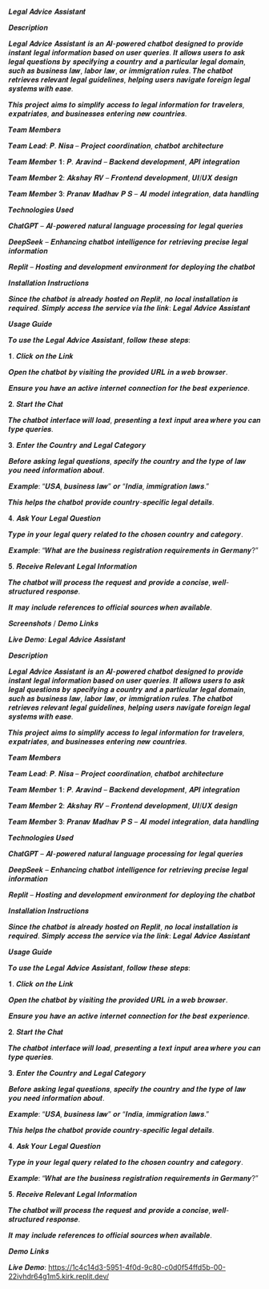 𝑳𝒆𝒈𝒂𝒍 𝑨𝒅𝒗𝒊𝒄𝒆 𝑨𝒔𝒔𝒊𝒔𝒕𝒂𝒏𝒕

𝑫𝒆𝒔𝒄𝒓𝒊𝒑𝒕𝒊𝒐𝒏

𝑳𝒆𝒈𝒂𝒍 𝑨𝒅𝒗𝒊𝒄𝒆 𝑨𝒔𝒔𝒊𝒔𝒕𝒂𝒏𝒕 𝒊𝒔 𝒂𝒏 𝑨𝑰-𝒑𝒐𝒘𝒆𝒓𝒆𝒅 𝒄𝒉𝒂𝒕𝒃𝒐𝒕 𝒅𝒆𝒔𝒊𝒈𝒏𝒆𝒅 𝒕𝒐 𝒑𝒓𝒐𝒗𝒊𝒅𝒆 𝒊𝒏𝒔𝒕𝒂𝒏𝒕 𝒍𝒆𝒈𝒂𝒍 𝒊𝒏𝒇𝒐𝒓𝒎𝒂𝒕𝒊𝒐𝒏 𝒃𝒂𝒔𝒆𝒅 𝒐𝒏 𝒖𝒔𝒆𝒓 𝒒𝒖𝒆𝒓𝒊𝒆𝒔. 𝑰𝒕 𝒂𝒍𝒍𝒐𝒘𝒔 𝒖𝒔𝒆𝒓𝒔 𝒕𝒐 𝒂𝒔𝒌 𝒍𝒆𝒈𝒂𝒍 𝒒𝒖𝒆𝒔𝒕𝒊𝒐𝒏𝒔 𝒃𝒚 𝒔𝒑𝒆𝒄𝒊𝒇𝒚𝒊𝒏𝒈 𝒂 𝒄𝒐𝒖𝒏𝒕𝒓𝒚 𝒂𝒏𝒅 𝒂 𝒑𝒂𝒓𝒕𝒊𝒄𝒖𝒍𝒂𝒓 𝒍𝒆𝒈𝒂𝒍 𝒅𝒐𝒎𝒂𝒊𝒏, 𝒔𝒖𝒄𝒉 𝒂𝒔 𝒃𝒖𝒔𝒊𝒏𝒆𝒔𝒔 𝒍𝒂𝒘, 𝒍𝒂𝒃𝒐𝒓 𝒍𝒂𝒘, 𝒐𝒓 𝒊𝒎𝒎𝒊𝒈𝒓𝒂𝒕𝒊𝒐𝒏 𝒓𝒖𝒍𝒆𝒔. 𝑻𝒉𝒆 𝒄𝒉𝒂𝒕𝒃𝒐𝒕 𝒓𝒆𝒕𝒓𝒊𝒆𝒗𝒆𝒔 𝒓𝒆𝒍𝒆𝒗𝒂𝒏𝒕 𝒍𝒆𝒈𝒂𝒍 𝒈𝒖𝒊𝒅𝒆𝒍𝒊𝒏𝒆𝒔, 𝒉𝒆𝒍𝒑𝒊𝒏𝒈 𝒖𝒔𝒆𝒓𝒔 𝒏𝒂𝒗𝒊𝒈𝒂𝒕𝒆 𝒇𝒐𝒓𝒆𝒊𝒈𝒏 𝒍𝒆𝒈𝒂𝒍 𝒔𝒚𝒔𝒕𝒆𝒎𝒔 𝒘𝒊𝒕𝒉 𝒆𝒂𝒔𝒆.

𝑻𝒉𝒊𝒔 𝒑𝒓𝒐𝒋𝒆𝒄𝒕 𝒂𝒊𝒎𝒔 𝒕𝒐 𝒔𝒊𝒎𝒑𝒍𝒊𝒇𝒚 𝒂𝒄𝒄𝒆𝒔𝒔 𝒕𝒐 𝒍𝒆𝒈𝒂𝒍 𝒊𝒏𝒇𝒐𝒓𝒎𝒂𝒕𝒊𝒐𝒏 𝒇𝒐𝒓 𝒕𝒓𝒂𝒗𝒆𝒍𝒆𝒓𝒔, 𝒆𝒙𝒑𝒂𝒕𝒓𝒊𝒂𝒕𝒆𝒔, 𝒂𝒏𝒅 𝒃𝒖𝒔𝒊𝒏𝒆𝒔𝒔𝒆𝒔 𝒆𝒏𝒕𝒆𝒓𝒊𝒏𝒈 𝒏𝒆𝒘 𝒄𝒐𝒖𝒏𝒕𝒓𝒊𝒆𝒔.

𝑻𝒆𝒂𝒎 𝑴𝒆𝒎𝒃𝒆𝒓𝒔

𝑻𝒆𝒂𝒎 𝑳𝒆𝒂𝒅: 𝑷. 𝑵𝒊𝒔𝒂 – 𝑷𝒓𝒐𝒋𝒆𝒄𝒕 𝒄𝒐𝒐𝒓𝒅𝒊𝒏𝒂𝒕𝒊𝒐𝒏, 𝒄𝒉𝒂𝒕𝒃𝒐𝒕 𝒂𝒓𝒄𝒉𝒊𝒕𝒆𝒄𝒕𝒖𝒓𝒆

𝑻𝒆𝒂𝒎 𝑴𝒆𝒎𝒃𝒆𝒓 𝟏: 𝑷. 𝑨𝒓𝒂𝒗𝒊𝒏𝒅 – 𝑩𝒂𝒄𝒌𝒆𝒏𝒅 𝒅𝒆𝒗𝒆𝒍𝒐𝒑𝒎𝒆𝒏𝒕, 𝑨𝑷𝑰 𝒊𝒏𝒕𝒆𝒈𝒓𝒂𝒕𝒊𝒐𝒏

𝑻𝒆𝒂𝒎 𝑴𝒆𝒎𝒃𝒆𝒓 𝟐: 𝑨𝒌𝒔𝒉𝒂𝒚 𝑹𝑽 – 𝑭𝒓𝒐𝒏𝒕𝒆𝒏𝒅 𝒅𝒆𝒗𝒆𝒍𝒐𝒑𝒎𝒆𝒏𝒕, 𝑼𝑰/𝑼𝑿 𝒅𝒆𝒔𝒊𝒈𝒏

𝑻𝒆𝒂𝒎 𝑴𝒆𝒎𝒃𝒆𝒓 𝟑: 𝑷𝒓𝒂𝒏𝒂𝒗 𝑴𝒂𝒅𝒉𝒂𝒗 𝑷 𝑺 – 𝑨𝑰 𝒎𝒐𝒅𝒆𝒍 𝒊𝒏𝒕𝒆𝒈𝒓𝒂𝒕𝒊𝒐𝒏, 𝒅𝒂𝒕𝒂 𝒉𝒂𝒏𝒅𝒍𝒊𝒏𝒈


𝑻𝒆𝒄𝒉𝒏𝒐𝒍𝒐𝒈𝒊𝒆𝒔 𝑼𝒔𝒆𝒅

𝑪𝒉𝒂𝒕𝑮𝑷𝑻 – 𝑨𝑰-𝒑𝒐𝒘𝒆𝒓𝒆𝒅 𝒏𝒂𝒕𝒖𝒓𝒂𝒍 𝒍𝒂𝒏𝒈𝒖𝒂𝒈𝒆 𝒑𝒓𝒐𝒄𝒆𝒔𝒔𝒊𝒏𝒈 𝒇𝒐𝒓 𝒍𝒆𝒈𝒂𝒍 𝒒𝒖𝒆𝒓𝒊𝒆𝒔

𝑫𝒆𝒆𝒑𝑺𝒆𝒆𝒌 – 𝑬𝒏𝒉𝒂𝒏𝒄𝒊𝒏𝒈 𝒄𝒉𝒂𝒕𝒃𝒐𝒕 𝒊𝒏𝒕𝒆𝒍𝒍𝒊𝒈𝒆𝒏𝒄𝒆 𝒇𝒐𝒓 𝒓𝒆𝒕𝒓𝒊𝒆𝒗𝒊𝒏𝒈 𝒑𝒓𝒆𝒄𝒊𝒔𝒆 𝒍𝒆𝒈𝒂𝒍 𝒊𝒏𝒇𝒐𝒓𝒎𝒂𝒕𝒊𝒐𝒏

𝑹𝒆𝒑𝒍𝒊𝒕 – 𝑯𝒐𝒔𝒕𝒊𝒏𝒈 𝒂𝒏𝒅 𝒅𝒆𝒗𝒆𝒍𝒐𝒑𝒎𝒆𝒏𝒕 𝒆𝒏𝒗𝒊𝒓𝒐𝒏𝒎𝒆𝒏𝒕 𝒇𝒐𝒓 𝒅𝒆𝒑𝒍𝒐𝒚𝒊𝒏𝒈 𝒕𝒉𝒆 𝒄𝒉𝒂𝒕𝒃𝒐𝒕


𝑰𝒏𝒔𝒕𝒂𝒍𝒍𝒂𝒕𝒊𝒐𝒏 𝑰𝒏𝒔𝒕𝒓𝒖𝒄𝒕𝒊𝒐𝒏𝒔

𝑺𝒊𝒏𝒄𝒆 𝒕𝒉𝒆 𝒄𝒉𝒂𝒕𝒃𝒐𝒕 𝒊𝒔 𝒂𝒍𝒓𝒆𝒂𝒅𝒚 𝒉𝒐𝒔𝒕𝒆𝒅 𝒐𝒏 𝑹𝒆𝒑𝒍𝒊𝒕, 𝒏𝒐 𝒍𝒐𝒄𝒂𝒍 𝒊𝒏𝒔𝒕𝒂𝒍𝒍𝒂𝒕𝒊𝒐𝒏 𝒊𝒔 𝒓𝒆𝒒𝒖𝒊𝒓𝒆𝒅. 𝑺𝒊𝒎𝒑𝒍𝒚 𝒂𝒄𝒄𝒆𝒔𝒔 𝒕𝒉𝒆 𝒔𝒆𝒓𝒗𝒊𝒄𝒆 𝒗𝒊𝒂 𝒕𝒉𝒆 𝒍𝒊𝒏𝒌:
𝑳𝒆𝒈𝒂𝒍 𝑨𝒅𝒗𝒊𝒄𝒆 𝑨𝒔𝒔𝒊𝒔𝒕𝒂𝒏𝒕

𝑼𝒔𝒂𝒈𝒆 𝑮𝒖𝒊𝒅𝒆

𝑻𝒐 𝒖𝒔𝒆 𝒕𝒉𝒆 𝑳𝒆𝒈𝒂𝒍 𝑨𝒅𝒗𝒊𝒄𝒆 𝑨𝒔𝒔𝒊𝒔𝒕𝒂𝒏𝒕, 𝒇𝒐𝒍𝒍𝒐𝒘 𝒕𝒉𝒆𝒔𝒆 𝒔𝒕𝒆𝒑𝒔:

𝟏. 𝑪𝒍𝒊𝒄𝒌 𝒐𝒏 𝒕𝒉𝒆 𝑳𝒊𝒏𝒌

𝑶𝒑𝒆𝒏 𝒕𝒉𝒆 𝒄𝒉𝒂𝒕𝒃𝒐𝒕 𝒃𝒚 𝒗𝒊𝒔𝒊𝒕𝒊𝒏𝒈 𝒕𝒉𝒆 𝒑𝒓𝒐𝒗𝒊𝒅𝒆𝒅 𝑼𝑹𝑳 𝒊𝒏 𝒂 𝒘𝒆𝒃 𝒃𝒓𝒐𝒘𝒔𝒆𝒓.

𝑬𝒏𝒔𝒖𝒓𝒆 𝒚𝒐𝒖 𝒉𝒂𝒗𝒆 𝒂𝒏 𝒂𝒄𝒕𝒊𝒗𝒆 𝒊𝒏𝒕𝒆𝒓𝒏𝒆𝒕 𝒄𝒐𝒏𝒏𝒆𝒄𝒕𝒊𝒐𝒏 𝒇𝒐𝒓 𝒕𝒉𝒆 𝒃𝒆𝒔𝒕 𝒆𝒙𝒑𝒆𝒓𝒊𝒆𝒏𝒄𝒆.



𝟐. 𝑺𝒕𝒂𝒓𝒕 𝒕𝒉𝒆 𝑪𝒉𝒂𝒕

𝑻𝒉𝒆 𝒄𝒉𝒂𝒕𝒃𝒐𝒕 𝒊𝒏𝒕𝒆𝒓𝒇𝒂𝒄𝒆 𝒘𝒊𝒍𝒍 𝒍𝒐𝒂𝒅, 𝒑𝒓𝒆𝒔𝒆𝒏𝒕𝒊𝒏𝒈 𝒂 𝒕𝒆𝒙𝒕 𝒊𝒏𝒑𝒖𝒕 𝒂𝒓𝒆𝒂 𝒘𝒉𝒆𝒓𝒆 𝒚𝒐𝒖 𝒄𝒂𝒏 𝒕𝒚𝒑𝒆 𝒒𝒖𝒆𝒓𝒊𝒆𝒔.



𝟑. 𝑬𝒏𝒕𝒆𝒓 𝒕𝒉𝒆 𝑪𝒐𝒖𝒏𝒕𝒓𝒚 𝒂𝒏𝒅 𝑳𝒆𝒈𝒂𝒍 𝑪𝒂𝒕𝒆𝒈𝒐𝒓𝒚

𝑩𝒆𝒇𝒐𝒓𝒆 𝒂𝒔𝒌𝒊𝒏𝒈 𝒍𝒆𝒈𝒂𝒍 𝒒𝒖𝒆𝒔𝒕𝒊𝒐𝒏𝒔, 𝒔𝒑𝒆𝒄𝒊𝒇𝒚 𝒕𝒉𝒆 𝒄𝒐𝒖𝒏𝒕𝒓𝒚 𝒂𝒏𝒅 𝒕𝒉𝒆 𝒕𝒚𝒑𝒆 𝒐𝒇 𝒍𝒂𝒘 𝒚𝒐𝒖 𝒏𝒆𝒆𝒅 𝒊𝒏𝒇𝒐𝒓𝒎𝒂𝒕𝒊𝒐𝒏 𝒂𝒃𝒐𝒖𝒕.

𝑬𝒙𝒂𝒎𝒑𝒍𝒆: “𝑼𝑺𝑨, 𝒃𝒖𝒔𝒊𝒏𝒆𝒔𝒔 𝒍𝒂𝒘” 𝒐𝒓 “𝑰𝒏𝒅𝒊𝒂, 𝒊𝒎𝒎𝒊𝒈𝒓𝒂𝒕𝒊𝒐𝒏 𝒍𝒂𝒘𝒔.”

𝑻𝒉𝒊𝒔 𝒉𝒆𝒍𝒑𝒔 𝒕𝒉𝒆 𝒄𝒉𝒂𝒕𝒃𝒐𝒕 𝒑𝒓𝒐𝒗𝒊𝒅𝒆 𝒄𝒐𝒖𝒏𝒕𝒓𝒚-𝒔𝒑𝒆𝒄𝒊𝒇𝒊𝒄 𝒍𝒆𝒈𝒂𝒍 𝒅𝒆𝒕𝒂𝒊𝒍𝒔.



𝟒. 𝑨𝒔𝒌 𝒀𝒐𝒖𝒓 𝑳𝒆𝒈𝒂𝒍 𝑸𝒖𝒆𝒔𝒕𝒊𝒐𝒏

𝑻𝒚𝒑𝒆 𝒊𝒏 𝒚𝒐𝒖𝒓 𝒍𝒆𝒈𝒂𝒍 𝒒𝒖𝒆𝒓𝒚 𝒓𝒆𝒍𝒂𝒕𝒆𝒅 𝒕𝒐 𝒕𝒉𝒆 𝒄𝒉𝒐𝒔𝒆𝒏 𝒄𝒐𝒖𝒏𝒕𝒓𝒚 𝒂𝒏𝒅 𝒄𝒂𝒕𝒆𝒈𝒐𝒓𝒚.

𝑬𝒙𝒂𝒎𝒑𝒍𝒆: “𝑾𝒉𝒂𝒕 𝒂𝒓𝒆 𝒕𝒉𝒆 𝒃𝒖𝒔𝒊𝒏𝒆𝒔𝒔 𝒓𝒆𝒈𝒊𝒔𝒕𝒓𝒂𝒕𝒊𝒐𝒏 𝒓𝒆𝒒𝒖𝒊𝒓𝒆𝒎𝒆𝒏𝒕𝒔 𝒊𝒏 𝑮𝒆𝒓𝒎𝒂𝒏𝒚?”



𝟓. 𝑹𝒆𝒄𝒆𝒊𝒗𝒆 𝑹𝒆𝒍𝒆𝒗𝒂𝒏𝒕 𝑳𝒆𝒈𝒂𝒍 𝑰𝒏𝒇𝒐𝒓𝒎𝒂𝒕𝒊𝒐𝒏

𝑻𝒉𝒆 𝒄𝒉𝒂𝒕𝒃𝒐𝒕 𝒘𝒊𝒍𝒍 𝒑𝒓𝒐𝒄𝒆𝒔𝒔 𝒕𝒉𝒆 𝒓𝒆𝒒𝒖𝒆𝒔𝒕 𝒂𝒏𝒅 𝒑𝒓𝒐𝒗𝒊𝒅𝒆 𝒂 𝒄𝒐𝒏𝒄𝒊𝒔𝒆, 𝒘𝒆𝒍𝒍-𝒔𝒕𝒓𝒖𝒄𝒕𝒖𝒓𝒆𝒅 𝒓𝒆𝒔𝒑𝒐𝒏𝒔𝒆.

𝑰𝒕 𝒎𝒂𝒚 𝒊𝒏𝒄𝒍𝒖𝒅𝒆 𝒓𝒆𝒇𝒆𝒓𝒆𝒏𝒄𝒆𝒔 𝒕𝒐 𝒐𝒇𝒇𝒊𝒄𝒊𝒂𝒍 𝒔𝒐𝒖𝒓𝒄𝒆𝒔 𝒘𝒉𝒆𝒏 𝒂𝒗𝒂𝒊𝒍𝒂𝒃𝒍𝒆.




𝑺𝒄𝒓𝒆𝒆𝒏𝒔𝒉𝒐𝒕𝒔 / 𝑫𝒆𝒎𝒐 𝑳𝒊𝒏𝒌𝒔

𝑳𝒊𝒗𝒆 𝑫𝒆𝒎𝒐:
𝑳𝒆𝒈𝒂𝒍 𝑨𝒅𝒗𝒊𝒄𝒆 𝑨𝒔𝒔𝒊𝒔𝒕𝒂𝒏𝒕

𝑫𝒆𝒔𝒄𝒓𝒊𝒑𝒕𝒊𝒐𝒏

𝑳𝒆𝒈𝒂𝒍 𝑨𝒅𝒗𝒊𝒄𝒆 𝑨𝒔𝒔𝒊𝒔𝒕𝒂𝒏𝒕 𝒊𝒔 𝒂𝒏 𝑨𝑰-𝒑𝒐𝒘𝒆𝒓𝒆𝒅 𝒄𝒉𝒂𝒕𝒃𝒐𝒕 𝒅𝒆𝒔𝒊𝒈𝒏𝒆𝒅 𝒕𝒐 𝒑𝒓𝒐𝒗𝒊𝒅𝒆 𝒊𝒏𝒔𝒕𝒂𝒏𝒕 𝒍𝒆𝒈𝒂𝒍 𝒊𝒏𝒇𝒐𝒓𝒎𝒂𝒕𝒊𝒐𝒏 𝒃𝒂𝒔𝒆𝒅 𝒐𝒏 𝒖𝒔𝒆𝒓 𝒒𝒖𝒆𝒓𝒊𝒆𝒔. 𝑰𝒕 𝒂𝒍𝒍𝒐𝒘𝒔 𝒖𝒔𝒆𝒓𝒔 𝒕𝒐 𝒂𝒔𝒌 𝒍𝒆𝒈𝒂𝒍 𝒒𝒖𝒆𝒔𝒕𝒊𝒐𝒏𝒔 𝒃𝒚 𝒔𝒑𝒆𝒄𝒊𝒇𝒚𝒊𝒏𝒈 𝒂 𝒄𝒐𝒖𝒏𝒕𝒓𝒚 𝒂𝒏𝒅 𝒂 𝒑𝒂𝒓𝒕𝒊𝒄𝒖𝒍𝒂𝒓 𝒍𝒆𝒈𝒂𝒍 𝒅𝒐𝒎𝒂𝒊𝒏, 𝒔𝒖𝒄𝒉 𝒂𝒔 𝒃𝒖𝒔𝒊𝒏𝒆𝒔𝒔 𝒍𝒂𝒘, 𝒍𝒂𝒃𝒐𝒓 𝒍𝒂𝒘, 𝒐𝒓 𝒊𝒎𝒎𝒊𝒈𝒓𝒂𝒕𝒊𝒐𝒏 𝒓𝒖𝒍𝒆𝒔. 𝑻𝒉𝒆 𝒄𝒉𝒂𝒕𝒃𝒐𝒕 𝒓𝒆𝒕𝒓𝒊𝒆𝒗𝒆𝒔 𝒓𝒆𝒍𝒆𝒗𝒂𝒏𝒕 𝒍𝒆𝒈𝒂𝒍 𝒈𝒖𝒊𝒅𝒆𝒍𝒊𝒏𝒆𝒔, 𝒉𝒆𝒍𝒑𝒊𝒏𝒈 𝒖𝒔𝒆𝒓𝒔 𝒏𝒂𝒗𝒊𝒈𝒂𝒕𝒆 𝒇𝒐𝒓𝒆𝒊𝒈𝒏 𝒍𝒆𝒈𝒂𝒍 𝒔𝒚𝒔𝒕𝒆𝒎𝒔 𝒘𝒊𝒕𝒉 𝒆𝒂𝒔𝒆.

𝑻𝒉𝒊𝒔 𝒑𝒓𝒐𝒋𝒆𝒄𝒕 𝒂𝒊𝒎𝒔 𝒕𝒐 𝒔𝒊𝒎𝒑𝒍𝒊𝒇𝒚 𝒂𝒄𝒄𝒆𝒔𝒔 𝒕𝒐 𝒍𝒆𝒈𝒂𝒍 𝒊𝒏𝒇𝒐𝒓𝒎𝒂𝒕𝒊𝒐𝒏 𝒇𝒐𝒓 𝒕𝒓𝒂𝒗𝒆𝒍𝒆𝒓𝒔, 𝒆𝒙𝒑𝒂𝒕𝒓𝒊𝒂𝒕𝒆𝒔, 𝒂𝒏𝒅 𝒃𝒖𝒔𝒊𝒏𝒆𝒔𝒔𝒆𝒔 𝒆𝒏𝒕𝒆𝒓𝒊𝒏𝒈 𝒏𝒆𝒘 𝒄𝒐𝒖𝒏𝒕𝒓𝒊𝒆𝒔.

𝑻𝒆𝒂𝒎 𝑴𝒆𝒎𝒃𝒆𝒓𝒔

𝑻𝒆𝒂𝒎 𝑳𝒆𝒂𝒅: 𝑷. 𝑵𝒊𝒔𝒂 – 𝑷𝒓𝒐𝒋𝒆𝒄𝒕 𝒄𝒐𝒐𝒓𝒅𝒊𝒏𝒂𝒕𝒊𝒐𝒏, 𝒄𝒉𝒂𝒕𝒃𝒐𝒕 𝒂𝒓𝒄𝒉𝒊𝒕𝒆𝒄𝒕𝒖𝒓𝒆

𝑻𝒆𝒂𝒎 𝑴𝒆𝒎𝒃𝒆𝒓 𝟏: 𝑷. 𝑨𝒓𝒂𝒗𝒊𝒏𝒅 – 𝑩𝒂𝒄𝒌𝒆𝒏𝒅 𝒅𝒆𝒗𝒆𝒍𝒐𝒑𝒎𝒆𝒏𝒕, 𝑨𝑷𝑰 𝒊𝒏𝒕𝒆𝒈𝒓𝒂𝒕𝒊𝒐𝒏

𝑻𝒆𝒂𝒎 𝑴𝒆𝒎𝒃𝒆𝒓 𝟐: 𝑨𝒌𝒔𝒉𝒂𝒚 𝑹𝑽 – 𝑭𝒓𝒐𝒏𝒕𝒆𝒏𝒅 𝒅𝒆𝒗𝒆𝒍𝒐𝒑𝒎𝒆𝒏𝒕, 𝑼𝑰/𝑼𝑿 𝒅𝒆𝒔𝒊𝒈𝒏

𝑻𝒆𝒂𝒎 𝑴𝒆𝒎𝒃𝒆𝒓 𝟑: 𝑷𝒓𝒂𝒏𝒂𝒗 𝑴𝒂𝒅𝒉𝒂𝒗 𝑷 𝑺 – 𝑨𝑰 𝒎𝒐𝒅𝒆𝒍 𝒊𝒏𝒕𝒆𝒈𝒓𝒂𝒕𝒊𝒐𝒏, 𝒅𝒂𝒕𝒂 𝒉𝒂𝒏𝒅𝒍𝒊𝒏𝒈


𝑻𝒆𝒄𝒉𝒏𝒐𝒍𝒐𝒈𝒊𝒆𝒔 𝑼𝒔𝒆𝒅

𝑪𝒉𝒂𝒕𝑮𝑷𝑻 – 𝑨𝑰-𝒑𝒐𝒘𝒆𝒓𝒆𝒅 𝒏𝒂𝒕𝒖𝒓𝒂𝒍 𝒍𝒂𝒏𝒈𝒖𝒂𝒈𝒆 𝒑𝒓𝒐𝒄𝒆𝒔𝒔𝒊𝒏𝒈 𝒇𝒐𝒓 𝒍𝒆𝒈𝒂𝒍 𝒒𝒖𝒆𝒓𝒊𝒆𝒔

𝑫𝒆𝒆𝒑𝑺𝒆𝒆𝒌 – 𝑬𝒏𝒉𝒂𝒏𝒄𝒊𝒏𝒈 𝒄𝒉𝒂𝒕𝒃𝒐𝒕 𝒊𝒏𝒕𝒆𝒍𝒍𝒊𝒈𝒆𝒏𝒄𝒆 𝒇𝒐𝒓 𝒓𝒆𝒕𝒓𝒊𝒆𝒗𝒊𝒏𝒈 𝒑𝒓𝒆𝒄𝒊𝒔𝒆 𝒍𝒆𝒈𝒂𝒍 𝒊𝒏𝒇𝒐𝒓𝒎𝒂𝒕𝒊𝒐𝒏

𝑹𝒆𝒑𝒍𝒊𝒕 – 𝑯𝒐𝒔𝒕𝒊𝒏𝒈 𝒂𝒏𝒅 𝒅𝒆𝒗𝒆𝒍𝒐𝒑𝒎𝒆𝒏𝒕 𝒆𝒏𝒗𝒊𝒓𝒐𝒏𝒎𝒆𝒏𝒕 𝒇𝒐𝒓 𝒅𝒆𝒑𝒍𝒐𝒚𝒊𝒏𝒈 𝒕𝒉𝒆 𝒄𝒉𝒂𝒕𝒃𝒐𝒕


𝑰𝒏𝒔𝒕𝒂𝒍𝒍𝒂𝒕𝒊𝒐𝒏 𝑰𝒏𝒔𝒕𝒓𝒖𝒄𝒕𝒊𝒐𝒏𝒔

𝑺𝒊𝒏𝒄𝒆 𝒕𝒉𝒆 𝒄𝒉𝒂𝒕𝒃𝒐𝒕 𝒊𝒔 𝒂𝒍𝒓𝒆𝒂𝒅𝒚 𝒉𝒐𝒔𝒕𝒆𝒅 𝒐𝒏 𝑹𝒆𝒑𝒍𝒊𝒕, 𝒏𝒐 𝒍𝒐𝒄𝒂𝒍 𝒊𝒏𝒔𝒕𝒂𝒍𝒍𝒂𝒕𝒊𝒐𝒏 𝒊𝒔 𝒓𝒆𝒒𝒖𝒊𝒓𝒆𝒅. 𝑺𝒊𝒎𝒑𝒍𝒚 𝒂𝒄𝒄𝒆𝒔𝒔 𝒕𝒉𝒆 𝒔𝒆𝒓𝒗𝒊𝒄𝒆 𝒗𝒊𝒂 𝒕𝒉𝒆 𝒍𝒊𝒏𝒌:
𝑳𝒆𝒈𝒂𝒍 𝑨𝒅𝒗𝒊𝒄𝒆 𝑨𝒔𝒔𝒊𝒔𝒕𝒂𝒏𝒕

𝑼𝒔𝒂𝒈𝒆 𝑮𝒖𝒊𝒅𝒆

𝑻𝒐 𝒖𝒔𝒆 𝒕𝒉𝒆 𝑳𝒆𝒈𝒂𝒍 𝑨𝒅𝒗𝒊𝒄𝒆 𝑨𝒔𝒔𝒊𝒔𝒕𝒂𝒏𝒕, 𝒇𝒐𝒍𝒍𝒐𝒘 𝒕𝒉𝒆𝒔𝒆 𝒔𝒕𝒆𝒑𝒔:

𝟏. 𝑪𝒍𝒊𝒄𝒌 𝒐𝒏 𝒕𝒉𝒆 𝑳𝒊𝒏𝒌

𝑶𝒑𝒆𝒏 𝒕𝒉𝒆 𝒄𝒉𝒂𝒕𝒃𝒐𝒕 𝒃𝒚 𝒗𝒊𝒔𝒊𝒕𝒊𝒏𝒈 𝒕𝒉𝒆 𝒑𝒓𝒐𝒗𝒊𝒅𝒆𝒅 𝑼𝑹𝑳 𝒊𝒏 𝒂 𝒘𝒆𝒃 𝒃𝒓𝒐𝒘𝒔𝒆𝒓.

𝑬𝒏𝒔𝒖𝒓𝒆 𝒚𝒐𝒖 𝒉𝒂𝒗𝒆 𝒂𝒏 𝒂𝒄𝒕𝒊𝒗𝒆 𝒊𝒏𝒕𝒆𝒓𝒏𝒆𝒕 𝒄𝒐𝒏𝒏𝒆𝒄𝒕𝒊𝒐𝒏 𝒇𝒐𝒓 𝒕𝒉𝒆 𝒃𝒆𝒔𝒕 𝒆𝒙𝒑𝒆𝒓𝒊𝒆𝒏𝒄𝒆.



𝟐. 𝑺𝒕𝒂𝒓𝒕 𝒕𝒉𝒆 𝑪𝒉𝒂𝒕

𝑻𝒉𝒆 𝒄𝒉𝒂𝒕𝒃𝒐𝒕 𝒊𝒏𝒕𝒆𝒓𝒇𝒂𝒄𝒆 𝒘𝒊𝒍𝒍 𝒍𝒐𝒂𝒅, 𝒑𝒓𝒆𝒔𝒆𝒏𝒕𝒊𝒏𝒈 𝒂 𝒕𝒆𝒙𝒕 𝒊𝒏𝒑𝒖𝒕 𝒂𝒓𝒆𝒂 𝒘𝒉𝒆𝒓𝒆 𝒚𝒐𝒖 𝒄𝒂𝒏 𝒕𝒚𝒑𝒆 𝒒𝒖𝒆𝒓𝒊𝒆𝒔.



𝟑. 𝑬𝒏𝒕𝒆𝒓 𝒕𝒉𝒆 𝑪𝒐𝒖𝒏𝒕𝒓𝒚 𝒂𝒏𝒅 𝑳𝒆𝒈𝒂𝒍 𝑪𝒂𝒕𝒆𝒈𝒐𝒓𝒚

𝑩𝒆𝒇𝒐𝒓𝒆 𝒂𝒔𝒌𝒊𝒏𝒈 𝒍𝒆𝒈𝒂𝒍 𝒒𝒖𝒆𝒔𝒕𝒊𝒐𝒏𝒔, 𝒔𝒑𝒆𝒄𝒊𝒇𝒚 𝒕𝒉𝒆 𝒄𝒐𝒖𝒏𝒕𝒓𝒚 𝒂𝒏𝒅 𝒕𝒉𝒆 𝒕𝒚𝒑𝒆 𝒐𝒇 𝒍𝒂𝒘 𝒚𝒐𝒖 𝒏𝒆𝒆𝒅 𝒊𝒏𝒇𝒐𝒓𝒎𝒂𝒕𝒊𝒐𝒏 𝒂𝒃𝒐𝒖𝒕.

𝑬𝒙𝒂𝒎𝒑𝒍𝒆: “𝑼𝑺𝑨, 𝒃𝒖𝒔𝒊𝒏𝒆𝒔𝒔 𝒍𝒂𝒘” 𝒐𝒓 “𝑰𝒏𝒅𝒊𝒂, 𝒊𝒎𝒎𝒊𝒈𝒓𝒂𝒕𝒊𝒐𝒏 𝒍𝒂𝒘𝒔.”

𝑻𝒉𝒊𝒔 𝒉𝒆𝒍𝒑𝒔 𝒕𝒉𝒆 𝒄𝒉𝒂𝒕𝒃𝒐𝒕 𝒑𝒓𝒐𝒗𝒊𝒅𝒆 𝒄𝒐𝒖𝒏𝒕𝒓𝒚-𝒔𝒑𝒆𝒄𝒊𝒇𝒊𝒄 𝒍𝒆𝒈𝒂𝒍 𝒅𝒆𝒕𝒂𝒊𝒍𝒔.



𝟒. 𝑨𝒔𝒌 𝒀𝒐𝒖𝒓 𝑳𝒆𝒈𝒂𝒍 𝑸𝒖𝒆𝒔𝒕𝒊𝒐𝒏

𝑻𝒚𝒑𝒆 𝒊𝒏 𝒚𝒐𝒖𝒓 𝒍𝒆𝒈𝒂𝒍 𝒒𝒖𝒆𝒓𝒚 𝒓𝒆𝒍𝒂𝒕𝒆𝒅 𝒕𝒐 𝒕𝒉𝒆 𝒄𝒉𝒐𝒔𝒆𝒏 𝒄𝒐𝒖𝒏𝒕𝒓𝒚 𝒂𝒏𝒅 𝒄𝒂𝒕𝒆𝒈𝒐𝒓𝒚.

𝑬𝒙𝒂𝒎𝒑𝒍𝒆: “𝑾𝒉𝒂𝒕 𝒂𝒓𝒆 𝒕𝒉𝒆 𝒃𝒖𝒔𝒊𝒏𝒆𝒔𝒔 𝒓𝒆𝒈𝒊𝒔𝒕𝒓𝒂𝒕𝒊𝒐𝒏 𝒓𝒆𝒒𝒖𝒊𝒓𝒆𝒎𝒆𝒏𝒕𝒔 𝒊𝒏 𝑮𝒆𝒓𝒎𝒂𝒏𝒚?”



𝟓. 𝑹𝒆𝒄𝒆𝒊𝒗𝒆 𝑹𝒆𝒍𝒆𝒗𝒂𝒏𝒕 𝑳𝒆𝒈𝒂𝒍 𝑰𝒏𝒇𝒐𝒓𝒎𝒂𝒕𝒊𝒐𝒏

𝑻𝒉𝒆 𝒄𝒉𝒂𝒕𝒃𝒐𝒕 𝒘𝒊𝒍𝒍 𝒑𝒓𝒐𝒄𝒆𝒔𝒔 𝒕𝒉𝒆 𝒓𝒆𝒒𝒖𝒆𝒔𝒕 𝒂𝒏𝒅 𝒑𝒓𝒐𝒗𝒊𝒅𝒆 𝒂 𝒄𝒐𝒏𝒄𝒊𝒔𝒆, 𝒘𝒆𝒍𝒍-𝒔𝒕𝒓𝒖𝒄𝒕𝒖𝒓𝒆𝒅 𝒓𝒆𝒔𝒑𝒐𝒏𝒔𝒆.

𝑰𝒕 𝒎𝒂𝒚 𝒊𝒏𝒄𝒍𝒖𝒅𝒆 𝒓𝒆𝒇𝒆𝒓𝒆𝒏𝒄𝒆𝒔 𝒕𝒐 𝒐𝒇𝒇𝒊𝒄𝒊𝒂𝒍 𝒔𝒐𝒖𝒓𝒄𝒆𝒔 𝒘𝒉𝒆𝒏 𝒂𝒗𝒂𝒊𝒍𝒂𝒃𝒍𝒆.




𝑫𝒆𝒎𝒐 𝑳𝒊𝒏𝒌𝒔

𝑳𝒊𝒗𝒆 𝑫𝒆𝒎𝒐: https://1c4c14d3-5951-4f0d-9c80-c0d0f54ffd5b-00-22ivhdr64g1m5.kirk.replit.dev/
